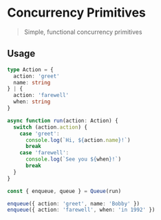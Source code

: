 # Concurrency Primitives

> Simple, functional concurrency primitives

## Usage

```typescript
type Action = {
  action: 'greet'
  name: string
} | {
  action: 'farewell'
  when: string
}

async function run(action: Action) {
  switch (action.action) {
    case 'greet':
      console.log(`Hi, ${action.name}!`)
      break
    case 'farewell':
      console.log(`See you ${when}!`)
      break
  }
}

const { enqueue, queue } = Queue(run)

enqueue({ action: 'greet', name: 'Bobby' })
enqueue({ action: 'farewell', when: 'in 1992' })
```
